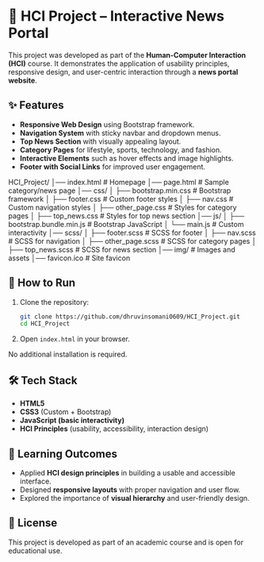# 📰 HCI Project – Interactive News Portal

This project was developed as part of the **Human-Computer Interaction (HCI)** course. It demonstrates the application of usability principles, responsive design, and user-centric interaction through a **news portal website**.

## ✨ Features
- **Responsive Web Design** using Bootstrap framework.
- **Navigation System** with sticky navbar and dropdown menus.
- **Top News Section** with visually appealing layout.
- **Category Pages** for lifestyle, sports, technology, and fashion.
- **Interactive Elements** such as hover effects and image highlights.
- **Footer with Social Links** for improved user engagement.

HCI_Project/
│── index.html               # Homepage
│── page.html                # Sample category/news page
│── css/
│   ├── bootstrap.min.css    # Bootstrap framework
│   ├── footer.css           # Custom footer styles
│   ├── nav.css              # Custom navigation styles
│   ├── other_page.css       # Styles for category pages
│   ├── top_news.css         # Styles for top news section
│── js/
│   ├── bootstrap.bundle.min.js  # Bootstrap JavaScript
│   └── main.js                  # Custom interactivity
│── scss/
│   ├── footer.scss          # SCSS for footer
│   ├── nav.scss             # SCSS for navigation
│   ├── other_page.scss      # SCSS for category pages
│   ├── top_news.scss        # SCSS for news section
│── img/                     # Images and assets
│── favicon.ico              # Site favicon


## 🚀 How to Run
1. Clone the repository:
   ```bash
   git clone https://github.com/dhruvinsomani0609/HCI_Project.git
   cd HCI_Project
   ```
2. Open `index.html` in your browser.

No additional installation is required.

## 🛠️ Tech Stack
- **HTML5**
- **CSS3** (Custom + Bootstrap)
- **JavaScript (basic interactivity)**
- **HCI Principles** (usability, accessibility, interaction design)

## 📖 Learning Outcomes
- Applied **HCI design principles** in building a usable and accessible interface.
- Designed **responsive layouts** with proper navigation and user flow.
- Explored the importance of **visual hierarchy** and user-friendly design.

## 📜 License
This project is developed as part of an academic course and is open for educational use.
